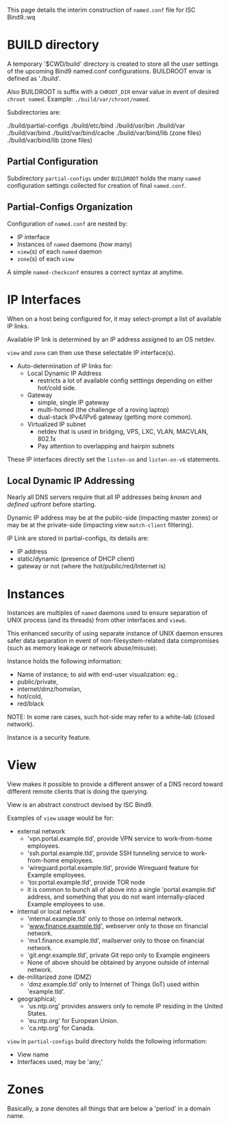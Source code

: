 This page details the interim construction of `named.conf` file for ISC
Bind9.:wq

BUILD directory
===============
A temporary '$CWD/build' directory is created to store all the user settings
of the upcoming Bind9 named.conf configurations.  BUILDROOT envar is defined
as './build'.

Also BUILDROOT is suffix with a `CHROOT_DIR` envar value in event of 
desired `chroot named`.  Example: `./build/var/chroot/named`.

Subdirectories are:

   ./build/partial-configs
   ./build/etc/bind
   ./build/usr/bin
   ./build/var
   ./build/var/bind
   ./build/var/bind/cache
   ./build/var/bind/lib   (zone files)
   ./build/var/bind/lib   (zone files)

Partial Configuration
---------------------

Subdirectory `partial-configs` under `BUILDROOT` holds the many `named`
configuration settings collected for creation of final `named.conf`.

Partial-Configs Organization
----------------------------

Configuration of `named.conf` are nested by:

* IP interface
* Instances of `named` daemons (how many)
* `view`(s) of each `named` daemon 
* `zone`(s) of each `view` 

A simple `named-checkconf` ensures a correct syntax at anytime.

IP Interfaces
=============
When on a host being configured for, it may select-prompt a list of available
IP links.

Available IP link is determined by an IP address assigned to an OS netdev.

`view` and `zone` can then use these selectable IP interface(s).

* Auto-determination of IP links for:
  * Local Dynamic IP Address
    * restricts a lot of available config setttings depending on either hot/cold side.
  * Gateway
    * simple, single IP gateway
    * multi-homed (the challenge of a roving laptop)
    * dual-stack IPv4/IPv6 gateway (getting more common).
  * Virtualized IP subnet
    * netdev that is used in bridging, VPS, LXC, VLAN, MACVLAN, 802.1x
    * Pay attention to overlapping and hairpin subnets

These IP interfaces directly set the `listen-on` and `listen-on-v6` statements.


Local Dynamic IP Addressing
---------------------------
Nearly all DNS servers require that all IP addresses being *known* and *defined* upfront before starting.

Dynamic IP address may be at the public-side (impacting master zones) or
may be at the private-side (impacting view `match-client` filtering).

IP Link are stored in partial-configs, its details are:

* IP address
* static/dynamic (presence of DHCP client)
* gateway or not (where the hot/public/red/Internet is)


Instances
=========
Instances are multiples of `named` daemons used to ensure separation of
UNIX process (and its threads) from other interfaces and `view`s.  

This enhanced security of using separate instance of UNIX daemon ensures 
safer data separation in event of non-filesystem-related data
compromises (such as memory leakage or network abuse/misuse).

Instance holds the following information:

* Name of instance; to aid with end-user visualization: eg.:
 * public/private,
 * internet/dmz/homelan, 
 * hot/cold, 
 * red/black

NOTE: In some rare cases, such hot-side may refer to a white-lab (closed network).

Instance is a security feature.

View
====

View makes it possible to provide a different answer of a DNS record toward 
different remote clients that is doing the querying.

View is an abstract construct devised by ISC Bind9.

Examples of `view` usage would be for:

* external network
  * 'vpn.portal.example.tld', provide VPN service to work-from-home employees.
  * 'ssh.portal.example.tld', provide SSH tunneling service to work-from-home employees.
  * 'wireguard.portal.example.tld', provide Wireguard feature for Example employees.
  * 'tor.portal.example.tld', provide TOR node
  * it is common to bunch all of above into a single 'portal.example.tld' address, and something that you do not want internally-placed Example employees to use.
* internal or local network
  * 'internal.example.tld' only to those on internal network.
  * 'www.finance.example.tld', webserver only to those on financial network.
  * 'mx1.finance.example.tld', mailserver only to those on financial network.
  * 'git.engr.example.tld', private Git repo only to Example engineers
  * None of above should be obtained by anyone outside of internal network.
* de-militarized zone (DMZ)
  * 'dmz.example.tld' only to Internet of Things (IoT) used within 'example.tld'.
* geographical; 
  * 'us.ntp.org' provides answers only to remote IP residing in the United States. 
  * 'eu.ntp.org' for European Union.  
  * 'ca.ntp.org' for Canada.

`view` in `partial-configs` build directory holds the following information:

* View name
* Interfaces used, may be 'any;'

Zones
=====
Basically, a zone denotes all things that are below a 'period' in a domain name.

